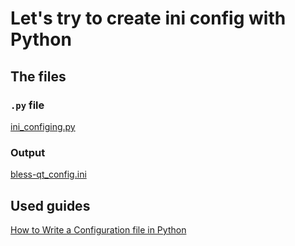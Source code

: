 # Let's try to create ini config with Python

## The files

### `.py` file

[ini_configing.py](ini_configing.py)

### Output

[bless-qt_config.ini](bless-qt_config.ini)

## Used guides

[How to Write a Configuration file in Python](https://www.tutorialandexample.com/how-to-write-a-configuration-file-in-python)
